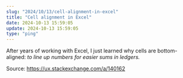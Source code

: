 ```yaml
---
slug: "2024/10/13/cell-alignment-in-excel"
title: "Cell alignment in Excel"
date: 2024-10-13 15:59:05
update: 2024-10-13 15:59:05
type: "ping"
---
```


After years of working with Excel, I just learned why cells are bottom-aligned: *to line up numbers for easier sums in ledgers.*

Source: https://ux.stackexchange.com/a/140162
